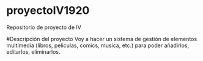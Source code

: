 # proyectoIV1920
Repositorio de proyecto de IV

#Descripción del proyecto
Voy a hacer un sistema de gestión de elementos multimedia (libros, peliculas, comics, musica, etc.) para poder añadirlos, editarlos, eliminarlos. 
